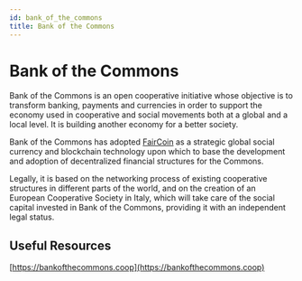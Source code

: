 ```yaml
---
id: bank_of_the_commons
title: Bank of the Commons
---
```


# Bank of the Commons

Bank of the Commons is an open cooperative initiative whose objective is to transform banking, payments and currencies in order to support the economy used in cooperative and social movements both at a global and a local level. It is building another economy for a better society.

Bank of the Commons has adopted [FairCoin](http://fair.coop/faircoin/) as a strategic global social currency and blockchain technology upon which to base the development and adoption of decentralized financial structures for the Commons.

Legally, it is based on the networking process of existing cooperative structures in different parts of the world, and on the creation of an European Cooperative Society in Italy, which will take care of the social capital invested in Bank of the Commons, providing it with an independent legal status.

## Useful Resources

[https://bankofthecommons.coop](https://bankofthecommons.coop)

